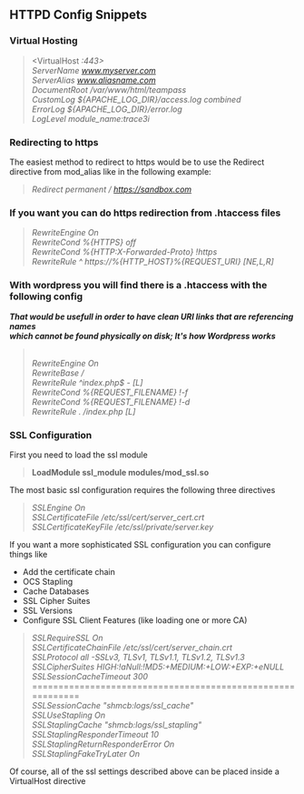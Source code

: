 ## HTTPD Config Snippets


### Virtual Hosting

><VirtualHost *:443>*  
>*ServerName www.myserver.com*  
>*ServerAlias www.aliasname.com*  
>*DocumentRoot /var/www/html/teampass*  
>*CustomLog ${APACHE_LOG_DIR}/access.log combined*  
>*ErrorLog ${APACHE_LOG_DIR}/error.log*  
>*LogLevel module_name:trace3i*  
>*</VirtualHost>*

### Redirecting to https
The easiest method to redirect to https would be to use the Redirect directive from mod_alias like in the following example:

>*Redirect permanent / https://sandbox.com*

### If you want you can do https redirection from .htaccess files

>*RewriteEngine On*  
>*RewriteCond %{HTTPS} off*  
>*RewriteCond %{HTTP:X-Forwarded-Proto} !https*  
>*RewriteRule ^ https://%{HTTP_HOST}%{REQUEST_URI} [NE,L,R]*

### With wordpress you will find there is a .htaccess with the following config

***That would be usefull in order to have clean URI links that are referencing names  
which cannot be found physically on disk; It's how Wordpress works***

>*<IfModule mod_rewrite.c>*  
>*RewriteEngine On*  
>*RewriteBase /*  
>*RewriteRule ^index\.php$ - [L]*  
>*RewriteCond %{REQUEST_FILENAME} !-f*  
>*RewriteCond %{REQUEST_FILENAME} !-d*  
>*RewriteRule . /index.php [L]*  
>*</IfModule>*  


### SSL Configuration

First you need to load the ssl module

>**LoadModule ssl_module modules/mod_ssl.so**

The most basic ssl configuration requires the following three directives

>*SSLEngine On*  
>*SSLCertificateFile /etc/ssl/cert/server_cert.crt*  
>*SSLCertificateKeyFile /etc/ssl/private/server.key*  

If you want a more sophisticated SSL configuration you can configure things like

* Add the certificate chain
* OCS Stapling
* Cache Databases
* SSL Cipher Suites
* SSL Versions
* Configure SSL Client Features (like loading one or more CA)

>*SSLRequireSSL On*  
>*SSLCertificateChainFile /etc/ssl/cert/server_chain.crt*  
>*SSLProtocol all -SSLv3, TLSv1, TLSv1.1, TLSv1.2, TLSv1.3*  
>*SSLCipherSuites HIGH:!aNull:!MD5:+MEDIUM:+LOW:+EXP:+eNULL*  
>*SSLSessionCacheTimeout 300*  
===========================================================  
>*SSLSessionCache "shmcb:logs/ssl_cache"*  
>*SSLUseStapling On*  
>*SSLStaplingCache "shmcb:logs/ssl_stapling"*  
>*SSLStaplingResponderTimeout 10*  
>*SSLStaplingReturnResponderError On*  
>*SSLStaplingFakeTryLater On*   

Of course, all of the ssl settings described above can be placed inside a VirtualHost directive



